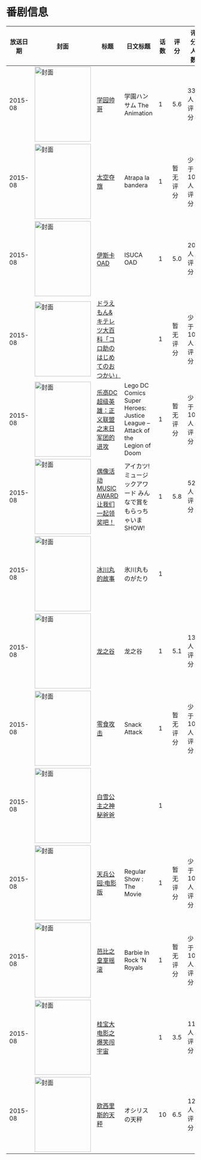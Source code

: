 # 番剧信息

|放送日期|封面|标题|日文标题|话数|评分|评分人数|
|---|---|---|---|---|---|---|
|2015-08|<img src="//lain.bgm.tv/pic/cover/c/d2/78/131090_9J2t2.jpg" alt="封面" style="width:150px;height:200px;object-fit:cover;">|[学园帅哥](https://bangumi.tv/subject/131090)|学園ハンサム The Animation|1|5.6|335人评分|
|2015-08|<img src="//lain.bgm.tv/pic/cover/c/d3/d3/533555_pZQ66.jpg" alt="封面" style="width:150px;height:200px;object-fit:cover;">|[太空夺旗](https://bangumi.tv/subject/533555)|Atrapa la bandera|1|暂无评分|少于10人评分|
|2015-08|<img src="//lain.bgm.tv/pic/cover/c/9e/79/119349_RDTGE.jpg" alt="封面" style="width:150px;height:200px;object-fit:cover;">|[伊斯卡 OAD](https://bangumi.tv/subject/119349)|ISUCA OAD|1|5.0|206人评分|
|2015-08|<img src="//lain.bgm.tv/pic/cover/c/4a/35/183495_DMHt4.jpg" alt="封面" style="width:150px;height:200px;object-fit:cover;">|[ドラえもん&キテレツ大百科「コロ助のはじめてのおつかい」](https://bangumi.tv/subject/183495)||1|暂无评分|少于10人评分|
|2015-08|<img src="//lain.bgm.tv/pic/cover/c/24/af/246664_3toi6.jpg" alt="封面" style="width:150px;height:200px;object-fit:cover;">|[乐高DC超级英雄：正义联盟之末日军团的进攻](https://bangumi.tv/subject/246664)|Lego DC Comics Super Heroes: Justice League – Attack of the Legion of Doom|1|暂无评分|少于10人评分|
|2015-08|<img src="//lain.bgm.tv/pic/cover/c/67/84/120188_jTvhJ.jpg" alt="封面" style="width:150px;height:200px;object-fit:cover;">|[偶像活动 MUSIC AWARD 让我们一起领奖吧！](https://bangumi.tv/subject/120188)|アイカツ! ミュージックアワード みんなで賞をもらっちゃいまSHOW!|1|5.8|52人评分|
|2015-08|<img src="//lain.bgm.tv/pic/cover/c/f5/69/309101_33I33.jpg" alt="封面" style="width:150px;height:200px;object-fit:cover;">|[冰川丸的故事](https://bangumi.tv/subject/309101)|氷川丸ものがたり|1|||
|2015-08|<img src="//lain.bgm.tv/pic/cover/c/23/c8/137527_6FVGI.jpg" alt="封面" style="width:150px;height:200px;object-fit:cover;">|[龙之谷](https://bangumi.tv/subject/137527)|龙之谷|1|5.1|13人评分|
|2015-08|<img src="//lain.bgm.tv/pic/cover/c/63/07/415597_2A6mC.jpg" alt="封面" style="width:150px;height:200px;object-fit:cover;">|[零食攻击](https://bangumi.tv/subject/415597)|Snack Attack|1|暂无评分|少于10人评分|
|2015-08|<img src="//lain.bgm.tv/pic/cover/c/45/6a/132166_16e77.jpg" alt="封面" style="width:150px;height:200px;object-fit:cover;">|[白雪公主之神秘爸爸](https://bangumi.tv/subject/132166)||1|||
|2015-08|<img src="//lain.bgm.tv/pic/cover/c/17/a2/152769_Hc5ZM.jpg" alt="封面" style="width:150px;height:200px;object-fit:cover;">|[天兵公园:电影版](https://bangumi.tv/subject/152769)|Regular Show : The Movie|1|暂无评分|少于10人评分|
|2015-08|<img src="//lain.bgm.tv/pic/cover/c/9b/1f/222886_jpMR2.jpg" alt="封面" style="width:150px;height:200px;object-fit:cover;">|[芭比之皇室摇滚](https://bangumi.tv/subject/222886)|Barbie In Rock 'N Royals|1|暂无评分|少于10人评分|
|2015-08|<img src="//lain.bgm.tv/pic/cover/c/8b/cc/137517_qhd2G.jpg" alt="封面" style="width:150px;height:200px;object-fit:cover;">|[桂宝大电影之爆笑闯宇宙](https://bangumi.tv/subject/137517)||1|3.5|11人评分|
|2015-08|<img src="//lain.bgm.tv/pic/cover/c/82/07/141588_Mkd24.jpg" alt="封面" style="width:150px;height:200px;object-fit:cover;">|[欧西里斯的天秤](https://bangumi.tv/subject/141588)|オシリスの天秤|10|6.5|128人评分|
